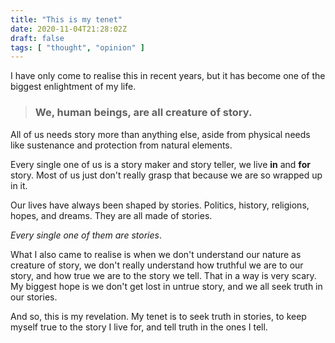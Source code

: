 ```yaml
---
title: "This is my tenet"   
date: 2020-11-04T21:28:02Z    
draft: false    
tags: [ "thought", "opinion" ]     
---
```


I have only come to realise this in recent years, but it has become one of the biggest enlightment of my life.

> ### We, human beings, are all creature of story.

All of us needs story more than anything else, aside from physical needs like sustenance and protection from natural elements. 

Every single one of us is a story maker and story teller, we live **in** and **for** story. Most of us just don't really grasp that because we are so wrapped up in it. 

Our lives have always been shaped by stories. Politics, history, religions, hopes, and dreams. They are all made of stories. 

_Every single one of them are stories_.

What I also came to realise is when we don't understand our nature as creature of story, we don't really understand how truthful we are to our story, and how true we are to the story we tell. That in a way is very scary. My biggest hope is we don't get lost in untrue story, and we all seek truth in our stories.

And so, this is my revelation. My tenet is to seek truth in stories, to keep myself true to the story I live for, and tell truth in the ones I tell.

